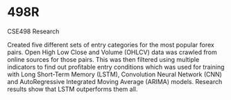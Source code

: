# 498R

CSE498 Research
<br>

Created five different sets of entry categories for the most popular forex pairs. Open High Low Close and Volume (OHLCV) data was crawled from online sources for those pairs. This was then filtered using multiple indicators to find out profitable entry conditions which was used for training with Long Short-Term Memory (LSTM), Convolution Neural Network (CNN) and AutoRegressive Integrated Moving Average (ARIMA) models. Research results show that LSTM outperforms them all.

